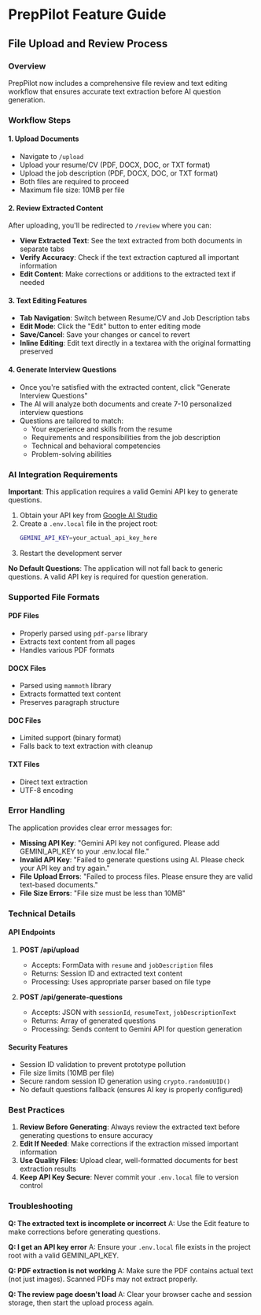 # PrepPilot Feature Guide

## File Upload and Review Process

### Overview
PrepPilot now includes a comprehensive file review and text editing workflow that ensures accurate text extraction before AI question generation.

### Workflow Steps

#### 1. Upload Documents
- Navigate to `/upload`
- Upload your resume/CV (PDF, DOCX, DOC, or TXT format)
- Upload the job description (PDF, DOCX, DOC, or TXT format)
- Both files are required to proceed
- Maximum file size: 10MB per file

#### 2. Review Extracted Content
After uploading, you'll be redirected to `/review` where you can:
- **View Extracted Text**: See the text extracted from both documents in separate tabs
- **Verify Accuracy**: Check if the text extraction captured all important information
- **Edit Content**: Make corrections or additions to the extracted text if needed

#### 3. Text Editing Features
- **Tab Navigation**: Switch between Resume/CV and Job Description tabs
- **Edit Mode**: Click the "Edit" button to enter editing mode
- **Save/Cancel**: Save your changes or cancel to revert
- **Inline Editing**: Edit text directly in a textarea with the original formatting preserved

#### 4. Generate Interview Questions
- Once you're satisfied with the extracted content, click "Generate Interview Questions"
- The AI will analyze both documents and create 7-10 personalized interview questions
- Questions are tailored to match:
  - Your experience and skills from the resume
  - Requirements and responsibilities from the job description
  - Technical and behavioral competencies
  - Problem-solving abilities

### AI Integration Requirements

**Important**: This application requires a valid Gemini API key to generate questions.

1. Obtain your API key from [Google AI Studio](https://makersuite.google.com/app/apikey)
2. Create a `.env.local` file in the project root:
   ```bash
   GEMINI_API_KEY=your_actual_api_key_here
   ```
3. Restart the development server

**No Default Questions**: The application will not fall back to generic questions. A valid API key is required for question generation.

### Supported File Formats

#### PDF Files
- Properly parsed using `pdf-parse` library
- Extracts text content from all pages
- Handles various PDF formats

#### DOCX Files
- Parsed using `mammoth` library
- Extracts formatted text content
- Preserves paragraph structure

#### DOC Files
- Limited support (binary format)
- Falls back to text extraction with cleanup

#### TXT Files
- Direct text extraction
- UTF-8 encoding

### Error Handling

The application provides clear error messages for:
- **Missing API Key**: "Gemini API key not configured. Please add GEMINI_API_KEY to your .env.local file."
- **Invalid API Key**: "Failed to generate questions using AI. Please check your API key and try again."
- **File Upload Errors**: "Failed to process files. Please ensure they are valid text-based documents."
- **File Size Errors**: "File size must be less than 10MB"

### Technical Details

#### API Endpoints

1. **POST /api/upload**
   - Accepts: FormData with `resume` and `jobDescription` files
   - Returns: Session ID and extracted text content
   - Processing: Uses appropriate parser based on file type

2. **POST /api/generate-questions**
   - Accepts: JSON with `sessionId`, `resumeText`, `jobDescriptionText`
   - Returns: Array of generated questions
   - Processing: Sends content to Gemini API for question generation

#### Security Features
- Session ID validation to prevent prototype pollution
- File size limits (10MB per file)
- Secure random session ID generation using `crypto.randomUUID()`
- No default questions fallback (ensures AI key is properly configured)

### Best Practices

1. **Review Before Generating**: Always review the extracted text before generating questions to ensure accuracy
2. **Edit If Needed**: Make corrections if the extraction missed important information
3. **Use Quality Files**: Upload clear, well-formatted documents for best extraction results
4. **Keep API Key Secure**: Never commit your `.env.local` file to version control

### Troubleshooting

**Q: The extracted text is incomplete or incorrect**
A: Use the Edit feature to make corrections before generating questions.

**Q: I get an API key error**
A: Ensure your `.env.local` file exists in the project root with a valid GEMINI_API_KEY.

**Q: PDF extraction is not working**
A: Make sure the PDF contains actual text (not just images). Scanned PDFs may not extract properly.

**Q: The review page doesn't load**
A: Clear your browser cache and session storage, then start the upload process again.
